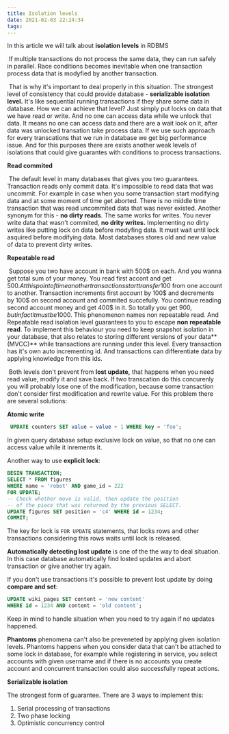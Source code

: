 ```yaml
---
title: Isolation levels 
date: 2021-02-03 22:24:34
tags:
---
```

In this article we will talk about **isolation levels** in RDBMS

​	If multiple transactions do not process the same data, they can run safely in parallel. Race conditions becomes inevitable when one transaction process data that is modyfied by another transaction. 

​	That is why it's important to deal properly in this situation. The strongest level of consistency that could provide database - **serializable isolation level.** It's like sequential running transactions if they share some data in database. How we can  achieve that level? Just simply put locks on data that we have read or write. And no one can access data while we unlock that data. It means no one can access data and there are a wait look on it, after data was unlocked transation take process data. If we use such approach for every transcations that we run in database we get big performance issue. And for this purposes there are exists  another weak levels of isolations that could give guarantes with conditions to process transactions.  

**Read commited**

​	The default level in many databases that gives you two guarantees. Transaction reads only commit data. It's impossible to read data that was uncommit. For example in case when you some transaction start modifying data and at some moment of time get aborted. There is no middle time transaction that was read uncommited data that was never existed. Another synonym for this - **no dirty reads**. The same works for writes. You never write data that wasn't commited, **no drity writes.** Implementing no dirty writes like putting lock on data before modyfing data. It must wait until lock asquired before modifying data. Most databases stores old and new value of data to prevent dirty writes. 

**Repeatable read**

​	Suppose you two have account in bank with 500$ on each. And you wanna get total sum of your money. You read first accont and get 500$. At this point of time another transactions start transfer 100$ from one account to another. Transaction increments first account by 100$ and decrements by 100$ on second account and commited succefully. You continue reading second account money and get 400$ in it. So totally you get 900$, but in fact it must be 1000$. This phenomenon names non repeatable read. And Repeatable read isolation level guarantees to you to escape **non repeatable read**. To implement this behaviour you need to keep snapshot isolation in your database, that also relates to storing different versions of your data**(MVCC)** while transactions are running under this level. Every transaction has it's own auto incrementing id. And transactions can differentiate data by applying knowledge from this ids. 

​	Both levels don't prevent from **lost update,** that happens when you need read value, modify it and save back. If two transcation do this concurenly you will probably lose one of the modification, because some transaction don't consider first modification and rewrite value. For this problem there are several solutions: 

**Atomic write**

```sql
 UPDATE counters SET value = value + 1 WHERE key = 'foo';
```

In given query database setup exclusive lock on value, so that no one can access value while it inrements it. 

Another way to use **explicit lock**: 

```sql
BEGIN TRANSACTION;
SELECT * FROM figures
WHERE name = 'robot' AND game_id = 222
FOR UPDATE;
-- Check whether move is valid, then update the position
-- of the piece that was returned by the previous SELECT.
UPDATE figures SET position = 'c4' WHERE id = 1234;
COMMIT;
```

The key for lock is `FOR UPDATE` statements, that locks rows and other transactions considering this rows waits until lock is released. 

**Automatically detecting lost update** is one of the the way to deal situation. In this case database automatically find losted updates and abort transaction or give another try again. 

If you don't use transactions it's possible to prevent lost update by doing **compare and set**: 

```sql
UPDATE wiki_pages SET content = 'new content'
WHERE id = 1234 AND content = 'old content';
```

Keep in mind to handle situation when you need to try again if no updates happened. 

**Phantoms** phenomena can't also be preveneted by applying given isolation levels. Phantoms happens when you consider data that can't be attached to some lock in database, for example while registering in service, you select accounts with given username and if there is no accounts you create account and concurrent transaction could also successfully repeat actions. 

**Serializable isolation**

The strongest form of guarantee. There are 3 ways to implement this:

1. Serial processing of transactions 
2. Two phase locking 
3. Optimistic concurrency control 